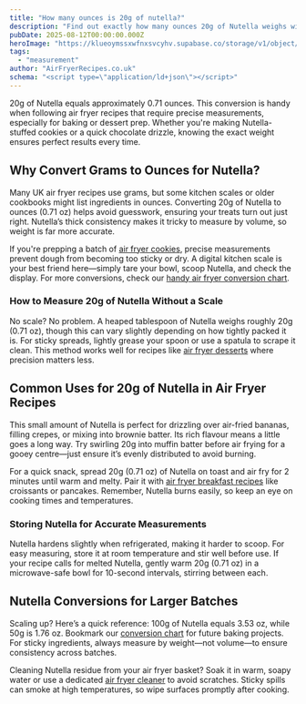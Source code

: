 ```yaml
---
title: "How many ounces is 20g of nutella?"
description: "Find out exactly how many ounces 20g of Nutella weighs with our simple conversion guide. Perfect for air fryer recipes and precise measurements!"
pubDate: 2025-08-12T00:00:00.000Z
heroImage: "https://klueoymssxwfnxsvcyhv.supabase.co/storage/v1/object/public/md/how-many-ounces-is-20g-of-nutella-7b08bb1f.webp"
tags:
  - "measurement"
author: "AirFryerRecipes.co.uk"
schema: "<script type=\"application/ld+json\"></script>"
---
```


<p>20g of Nutella equals approximately 0.71 ounces. This conversion is handy when following air fryer recipes that require precise measurements, especially for baking or dessert prep. Whether you're making Nutella-stuffed cookies or a quick chocolate drizzle, knowing the exact weight ensures perfect results every time.</p>  

<h2>Why Convert Grams to Ounces for Nutella?</h2>  
<p>Many UK air fryer recipes use grams, but some kitchen scales or older cookbooks might list ingredients in ounces. Converting 20g of Nutella to ounces (0.71 oz) helps avoid guesswork, ensuring your treats turn out just right. Nutella’s thick consistency makes it tricky to measure by volume, so weight is far more accurate.</p>  

<p>If you're prepping a batch of <a href=https://www.airfryerrecipe.co.uk/recipes>air fryer cookies</a>, precise measurements prevent dough from becoming too sticky or dry. A digital kitchen scale is your best friend here—simply tare your bowl, scoop Nutella, and check the display. For more conversions, check our <a href=https://www.airfryerrecipe.co.uk/air-fryer-conversion-chart>handy air fryer conversion chart</a>.</p>  

<h3>How to Measure 20g of Nutella Without a Scale</h3>  
<p>No scale? No problem. A heaped tablespoon of Nutella weighs roughly 20g (0.71 oz), though this can vary slightly depending on how tightly packed it is. For sticky spreads, lightly grease your spoon or use a spatula to scrape it clean. This method works well for recipes like <a href=https://www.airfryerrecipe.co.uk/recipe-category/dessert>air fryer desserts</a> where precision matters less.</p>  

<h2>Common Uses for 20g of Nutella in Air Fryer Recipes</h2>  
<p>This small amount of Nutella is perfect for drizzling over air-fried bananas, filling crepes, or mixing into brownie batter. Its rich flavour means a little goes a long way. Try swirling 20g into muffin batter before air frying for a gooey centre—just ensure it’s evenly distributed to avoid burning.</p>  

<p>For a quick snack, spread 20g (0.71 oz) of Nutella on toast and air fry for 2 minutes until warm and melty. Pair it with <a href=https://www.airfryerrecipe.co.uk/recipe-category/breakfast>air fryer breakfast recipes</a> like croissants or pancakes. Remember, Nutella burns easily, so keep an eye on cooking times and temperatures.</p>  

<h3>Storing Nutella for Accurate Measurements</h3>  
<p>Nutella hardens slightly when refrigerated, making it harder to scoop. For easy measuring, store it at room temperature and stir well before use. If your recipe calls for melted Nutella, gently warm 20g (0.71 oz) in a microwave-safe bowl for 10-second intervals, stirring between each.</p>  

<h2>Nutella Conversions for Larger Batches</h2>  
<p>Scaling up? Here’s a quick reference: 100g of Nutella equals 3.53 oz, while 50g is 1.76 oz. Bookmark our <a href=https://www.airfryerrecipe.co.uk/air-fryer-conversion-chart>conversion chart</a> for future baking projects. For sticky ingredients, always measure by weight—not volume—to ensure consistency across batches.</p>  

<p>Cleaning Nutella residue from your air fryer basket? Soak it in warm, soapy water or use a dedicated <a href=https://www.airfryerrecipe.co.uk/air-fryer-cleaner>air fryer cleaner</a> to avoid scratches. Sticky spills can smoke at high temperatures, so wipe surfaces promptly after cooking.</p>